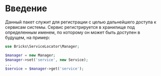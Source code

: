 # Введение

Данный пакет служит для регистрации с целью дальнейшего доступа к сервисам 
системы. Сервис регистрируется в хранилище под определенным именем, по которому 
он может быть доступен в будущем, на пример:

```php
use Bricks\ServiceLocator\Manager;

$manager = new Manager;
$manager->set('service', new Service);
...
$service = $manager->get('service');
```
